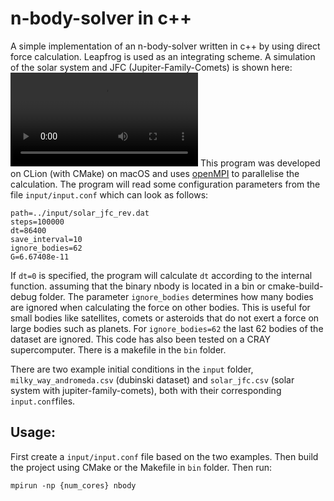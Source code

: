 # n-body-solver in c++

A simple implementation of an n-body-solver written in c++ by using direct force calculation. Leapfrog is used as an integrating scheme.
A simulation of the solar system and JFC (Jupiter-Family-Comets) is shown here:
![](python/comets_example.mp4)
This program was developed on CLion (with CMake) on macOS and uses [openMPI](https://www.open-mpi.org) to parallelise the calculation.
The program will read some configuration parameters from the file `input/input.conf` which can look as follows:
```
path=../input/solar_jfc_rev.dat
steps=100000
dt=86400
save_interval=10
ignore_bodies=62
G=6.67408e-11
```
If `dt=0` is specified, the program will calculate `dt` according to the internal function.
assuming that the binary nbody is located in a bin or cmake-build-debug folder.
The parameter `ignore_bodies` determines how many bodies are ignored when calculating the force on other bodies.
This is useful for small bodies like satellites, comets or asteroids that do not exert a force on large bodies such as planets.
For `ignore_bodies=62` the last 62 bodies of the dataset are ignored. 
This code has also been tested on a CRAY supercomputer. There is a makefile in the `bin` folder.

There are two example initial conditions in the `input` folder, `milky_way_andromeda.csv` (dubinski dataset) and `solar_jfc.csv` (solar system with jupiter-family-comets), both with their corresponding `input.conf`files.
## Usage:
First create a `input/input.conf` file based on the two examples. Then build the project using CMake or the Makefile in `bin` folder.
Then run:
```
mpirun -np {num_cores} nbody
```